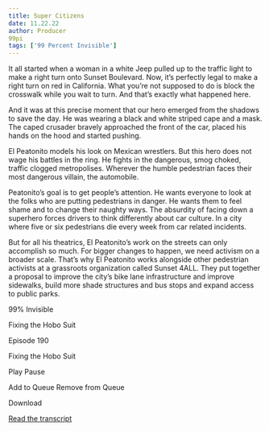 ```yaml
---
title: Super Citizens
date: 11.22.22
author: Producer
99pi
tags: ['99 Percent Invisible']
---
```


It all started when a woman in a white Jeep pulled up to the traffic light to make a right turn onto Sunset Boulevard. Now, it’s perfectly legal to make a right turn on red in California. What you’re not supposed to do is block the crosswalk while you wait to turn. And that’s exactly what happened here.




And it was at this precise moment that our hero emerged from the shadows to save the day. He was wearing a black and white striped cape and a mask. The caped crusader bravely approached the front of the car, placed his hands on the hood and started pushing.




El Peatonito models his look on Mexican wrestlers. But this hero does not wage his battles in the ring. He fights in the dangerous, smog choked, traffic clogged metropolises. Wherever the humble pedestrian faces their most dangerous villain, the automobile.




Peatonito’s goal is to get people’s attention. He wants everyone to look at the folks who are putting pedestrians in danger. He wants them to feel shame and to change their naughty ways. The absurdity of facing down a superhero forces drivers to think differently about car culture. In a city where five or six pedestrians die every week from car related incidents.




But for all his theatrics, El Peatonito’s work on the streets can only accomplish so much. For bigger changes to happen, we need activism on a broader scale. That’s why El Peatonito works alongside other pedestrian activists at a grassroots organization called Sunset 4ALL. They put together a proposal to improve the city’s bike lane infrastructure and improve sidewalks, build more shade structures and bus stops and expand access to public parks.




99% Invisible


Fixing the Hobo Suit






Episode 190


Fixing the Hobo Suit












Play
Pause


Add to Queue
Remove from Queue


Download

[Read the transcript](./Super_Citizens_transcript.md)